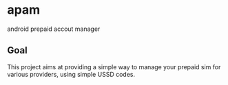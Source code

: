 # apam
android prepaid accout manager

## Goal

This project aims at providing a simple way to manage your prepaid sim for various providers, using simple USSD codes.
